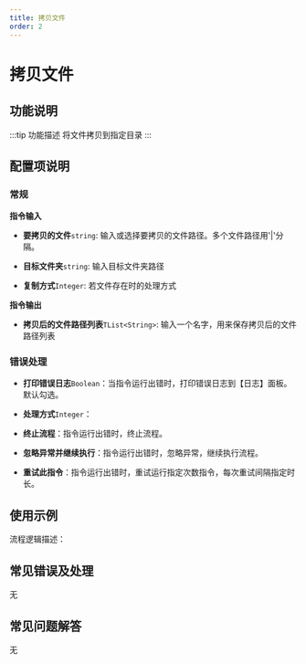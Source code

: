 ```yaml
---
title: 拷贝文件
order: 2
---
```


# 拷贝文件

## 功能说明

:::tip 功能描述
将文件拷贝到指定目录
:::

## 配置项说明

### 常规

**指令输入**

- **要拷贝的文件**`string`: 输入或选择要拷贝的文件路径。多个文件路径用'|'分隔。

- **目标文件夹**`string`: 输入目标文件夹路径

- **复制方式**`Integer`: 若文件存在时的处理方式


**指令输出**

- **拷贝后的文件路径列表**`TList<String>`: 输入一个名字，用来保存拷贝后的文件路径列表

### 错误处理

- **打印错误日志**`Boolean`：当指令运行出错时，打印错误日志到【日志】面板。默认勾选。

- **处理方式**`Integer`：

 - **终止流程**：指令运行出错时，终止流程。

 - **忽略异常并继续执行**：指令运行出错时，忽略异常，继续执行流程。

 - **重试此指令**：指令运行出错时，重试运行指定次数指令，每次重试间隔指定时长。

## 使用示例

流程逻辑描述：

## 常见错误及处理

无

## 常见问题解答

无

